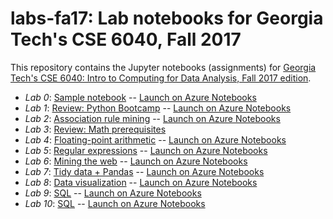 # labs-fa17: Lab notebooks for Georgia Tech's CSE 6040, Fall 2017

This repository contains the Jupyter notebooks (assignments) for
[Georgia Tech's CSE 6040: Intro to Computing for Data Analysis, Fall
2017 edition](http://cse6040.gatech.edu/fa17).

* *Lab 0*: [Sample notebook](https://github.com/cse6040/labs-fa17/tree/master/lab0-sample) -- [Launch on Azure Notebooks](https://notebooks.azure.com/richie/libraries/cse6040fa17lab0)
* *Lab 1*: [Review: Python Bootcamp](https://github.com/cse6040/labs-fa17/tree/master/lab1-pyboot) -- [Launch on Azure Notebooks](https://notebooks.azure.com/richie/libraries/cse6040fa17lab1)
* *Lab 2*: [Association rule mining](https://github.com/cse6040/labs-fa17/tree/master/lab2-assoc_rule_mining) -- [Launch on Azure Notebooks](https://notebooks.azure.com/richie/libraries/cse6040fa17lab2)
* *Lab 3*: [Review: Math prerequisites](https://github.com/cse6040/labs-fa17/tree/master/lab3-mathrev)
* *Lab 4*: [Floating-point arithmetic](https://github.com/cse6040/labs-fa17/tree/master/lab4-fp) -- [Launch on Azure Notebooks](https://notebooks.azure.com/richie/libraries/cse6040fa17lab4)
* *Lab 5*: [Regular expressions](https://github.com/cse6040/labs-fa17/tree/master/lab5-regex) -- [Launch on Azure Notebooks](https://notebooks.azure.com/richie/libraries/cse6040fa17lab5)
* *Lab 6*: [Mining the web](https://github.com/cse6040/labs-fa17/tree/master/lab6-www) -- [Launch on Azure Notebooks](https://notebooks.azure.com/richie/libraries/cse6040fa17lab6)
* *Lab 7*: [Tidy data + Pandas](https://github.com/cse6040/labs-fa17/tree/master/lab7-tidy-pandas) -- [Launch on Azure Notebooks](https://notebooks.azure.com/richie/libraries/cse6040fa17lab7)
* *Lab 8*: [Data visualization](https://github.com/cse6040/labs-fa17/tree/master/lab8-viz) -- [Launch on Azure Notebooks](https://notebooks.azure.com/richie/libraries/cse6040fa17lab8)
* *Lab 9*: [SQL](https://github.com/cse6040/labs-fa17/tree/master/lab9-sql) -- [Launch on Azure Notebooks](https://notebooks.azure.com/richie/libraries/cse6040fa17lab9)
* *Lab 10*: [SQL](https://github.com/cse6040/labs-fa17/tree/master/lab10-numpy) -- [Launch on Azure Notebooks](https://notebooks.azure.com/richie/libraries/cse6040fa17lab10)
